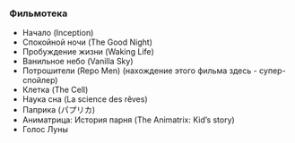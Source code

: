### Фильмотека

* Начало (Inception)
* Спокойной ночи (The Good Night)
* Пробуждение жизни (Waking Life)
* Ванильное небо (Vanilla Sky)
* Потрошители (Repo Men) (нахождение этого фильма здесь - супер-спойлер)
* Клетка (The Cell)
* Наука сна (La science des rêves)
* Паприка (パプリカ)
* Аниматрица: История парня (The Animatrix: Kid’s story)
* Голос Луны

<!---
### Про ОСы

|Кино|Игры|Манга||
|---|---|---|
|Паприка (パプリカ)|Psychonauts|Lucid Dream|
|Inception||Yume Onna|

### Про сновидения

|Кино|Игры|Манга||
|---|---|---|
|Waking Life|Yume Nikki||

### Про изменения сознания

|Кино|Игры|Манга||
|---|---|---|
|Паприка||Гомункул|
|Паприка||Ultra Heaven|
-->